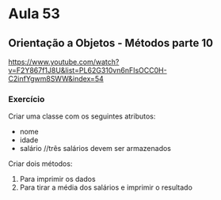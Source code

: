 # Aula 53

## Orientação a Objetos - Métodos parte 10

https://www.youtube.com/watch?v=F2Y867f1J8U&list=PL62G310vn6nFIsOCC0H-C2infYgwm8SWW&index=54

### Exercício

Criar uma classe com os seguintes atributos:

- nome
- idade
- salário //três salários devem ser armazenados

Criar dois métodos:

1. Para imprimir os dados
2. Para tirar a média dos salários e imprimir o resultado

